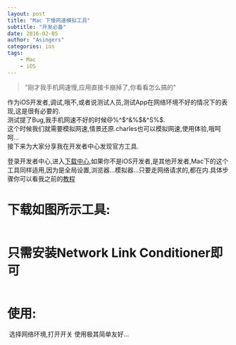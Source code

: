```yaml
---
layout: post
title: "Mac 下慢网速模拟工具"
subtitle: "开发必备"
date: 2016-02-05 
author: "Asingers"
categories: ios
tags:
    - Mac
    - iOS
---
```



> "刚才我手机网速慢,应用直接卡崩掉了,你看看怎么搞的"


作为iOS开发者,调试,哦不,或者说测试人员,测试App在网络环境不好的情况下的表现,这是很有必要的.<br>测试提了Bug,我手机网速不好的时候@%^$^&%$&^S%$.<br>这个时候我们就需要模拟网速,情景还原.charles也可以模拟网速,使用体验,哦呵呵...<br>接下来为大家分享我在开发者中心发现官方工具.

登录开发者中心,进入[下载中心](https://developer.apple.com/downloads/),如果你不是iOS开发者,是其他开发者,Mac下的这个工具同样适用,因为是全局设置,浏览器...模拟器...只要走网络请求的,都在内.具体步骤你可以看我之前的[教程](http://9dic.com/ios/2015/12/10/%E5%A6%82%E4%BD%95%E4%BB%8E%E5%AE%98%E7%BD%91%E4%B8%8B%E8%BD%BDXcode%E7%AD%89dmg%E6%96%87%E4%BB%B6/)

# 下载如图所示工具:

<img src="http://7xqmgj.com1.z0.glb.clouddn.com/post_imgJietu_20160205110941.png" alt="" class="shadow"/>

# 只需安装Network Link Conditioner即可

<img src="http://7xqmgj.com1.z0.glb.clouddn.com/post_imgJietu_20160205111154.png" alt="" class="shadow"/>

# 使用:

<img src="http://7xqmgj.com1.z0.glb.clouddn.com/post_imgJietu_20160205111230.png
" alt="" class="shadow"/>
选择网络环境,打开开关
使用极其简单友好...



